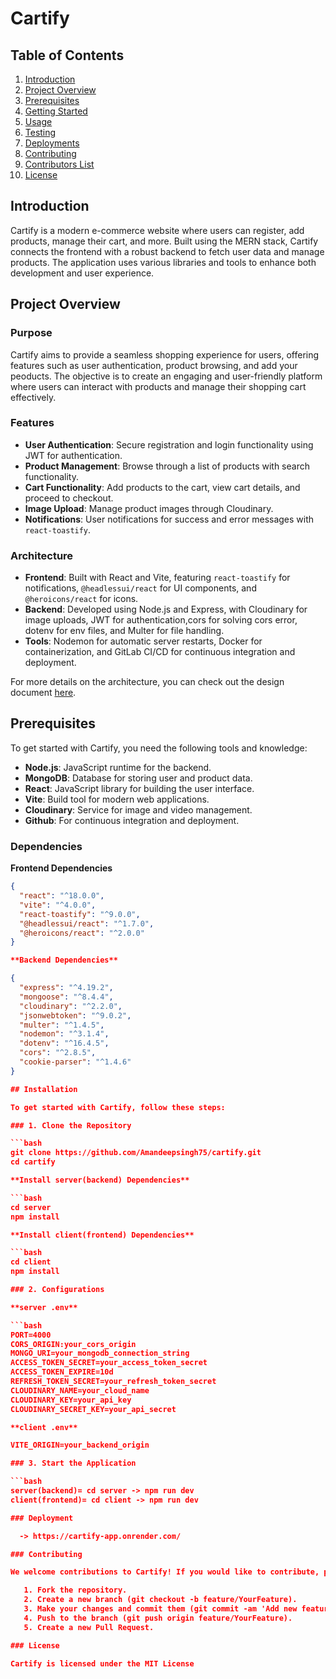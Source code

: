 # Cartify

## Table of Contents

1. [Introduction](#introduction)
2. [Project Overview](#project-overview)
3. [Prerequisites](#prerequisites)
4. [Getting Started](#getting-started)
5. [Usage](#usage)
6. [Testing](#testing)
7. [Deployments](#deployments)
8. [Contributing](#contributing)
9. [Contributors List](#contributors-list)
10. [License](#license)

## Introduction <a name="introduction"></a>

Cartify is a modern e-commerce website where users can register, add products, manage their cart, and more. Built using the MERN stack, Cartify connects the frontend with a robust backend to fetch user data and manage products. The application uses various libraries and tools to enhance both development and user experience.

## Project Overview <a name="project-overview"></a>

### Purpose

Cartify aims to provide a seamless shopping experience for users, offering features such as user authentication, product browsing, and add your peoducts. The objective is to create an engaging and user-friendly platform where users can interact with products and manage their shopping cart effectively.

### Features

- **User Authentication**: Secure registration and login functionality using JWT for authentication.
- **Product Management**: Browse through a list of products with search functionality.
- **Cart Functionality**: Add products to the cart, view cart details, and proceed to checkout.
- **Image Upload**: Manage product images through Cloudinary.
- **Notifications**: User notifications for success and error messages with `react-toastify`.

### Architecture

- **Frontend**: Built with React and Vite, featuring `react-toastify` for notifications, `@headlessui/react` for UI components, and `@heroicons/react` for icons.
- **Backend**: Developed using Node.js and Express, with Cloudinary for image uploads, JWT for authentication,cors for solving cors error, dotenv for env files, and Multer for file handling.
- **Tools**: Nodemon for automatic server restarts, Docker for containerization, and GitLab CI/CD for continuous integration and deployment.

For more details on the architecture, you can check out the design document [here](https://example.com/architecture).

## Prerequisites <a name="prerequisites"></a>

To get started with Cartify, you need the following tools and knowledge:

- **Node.js**: JavaScript runtime for the backend.
- **MongoDB**: Database for storing user and product data.
- **React**: JavaScript library for building the user interface.
- **Vite**: Build tool for modern web applications.
- **Cloudinary**: Service for image and video management.
- **Github**: For continuous integration and deployment.

### Dependencies

**Frontend Dependencies**

```json
{
  "react": "^18.0.0",
  "vite": "^4.0.0",
  "react-toastify": "^9.0.0",
  "@headlessui/react": "^1.7.0",
  "@heroicons/react": "^2.0.0"
}

**Backend Dependencies**

{
  "express": "^4.19.2",
  "mongoose": "^8.4.4",
  "cloudinary": "^2.2.0",
  "jsonwebtoken": "^9.0.2",
  "multer": "^1.4.5",
  "nodemon": "^3.1.4",
  "dotenv": "^16.4.5",
  "cors": "^2.8.5",
  "cookie-parser": "^1.4.6"
}

## Installation

To get started with Cartify, follow these steps:

### 1. Clone the Repository

```bash
git clone https://github.com/Amandeepsingh75/cartify.git
cd cartify

**Install server(backend) Dependencies**

```bash
cd server
npm install

**Install client(frontend) Dependencies**

```bash
cd client
npm install

### 2. Configurations

**server .env**

```bash
PORT=4000
CORS_ORIGIN:your_cors_origin
MONGO_URI=your_mongodb_connection_string
ACCESS_TOKEN_SECRET=your_access_token_secret
ACCESS_TOKEN_EXPIRE=10d
REFRESH_TOKEN_SECRET=your_refresh_token_secret
CLOUDINARY_NAME=your_cloud_name
CLOUDINARY_KEY=your_api_key
CLOUDINARY_SECRET_KEY=your_api_secret

**client .env**

VITE_ORIGIN=your_backend_origin

### 3. Start the Application

```bash
server(backend)= cd server -> npm run dev
client(frontend)= cd client -> npm run dev

### Deployment

  -> https://cartify-app.onrender.com/

### Contributing

We welcome contributions to Cartify! If you would like to contribute, please follow these steps:

   1. Fork the repository.
   2. Create a new branch (git checkout -b feature/YourFeature).
   3. Make your changes and commit them (git commit -am 'Add new feature').
   4. Push to the branch (git push origin feature/YourFeature).
   5. Create a new Pull Request.

### License

Cartify is licensed under the MIT License
